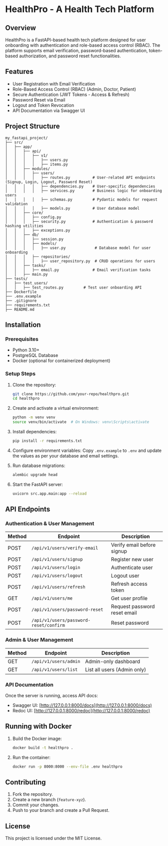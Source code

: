 # HealthPro - A Health Tech Platform

## Overview
HealthPro is a FastAPI-based health tech platform designed for user onboarding with authentication and role-based access control (RBAC). The platform supports email verification, password-based authentication, token-based authorization, and password reset functionalities.

## Features
- User Registration with Email Verification
- Role-Based Access Control (RBAC) (Admin, Doctor, Patient)
- Secure Authentication (JWT Tokens - Access & Refresh)
- Password Reset via Email
- Logout and Token Revocation
- API Documentation via Swagger UI

## Project Structure
```
my_fastapi_project/
├── src/
│   ├── app/
│   │   ├── api/
│   │   │   ├── v1/
│   │   │   │   ├── users.py
│   │   │   │   ├── items.py
│   │   ├── modules/
│   │   │   ├── users/
│   │   │   │   ├── routes.py          # User-related API endpoints (Signup, Login, Logout, Password Reset)
│   │   │   │   ├── dependencies.py    # User-specific dependencies
│   │   │   │   ├── services.py        # Business logic for onboarding users
│   │   │   │   ├── schemas.py         # Pydantic models for request validation
│   │   │   │   ├── models.py          # User database model
│   │   ├── core/
│   │   │   ├── config.py
│   │   │   ├── security.py            # Authentication & password hashing utilities
│   │   │   ├── exceptions.py
│   │   ├── db/
│   │   │   ├── session.py
│   │   │   ├── models/
│   │   │   │   ├── user.py             # Database model for user onboarding
│   │   │   ├── repositories/
│   │   │   │   ├── user_repository.py  # CRUD operations for users
│   │   ├── tasks/
│   │   │   ├── email.py               # Email verification tasks
│   │   ├── main.py
├── tests/
│   ├── test_users/
│   │   ├── test_routes.py         # Test user onboarding API
├── Dockerfile
├── .env.example
├── .gitignore
├── requirements.txt
├── README.md
```

## Installation
### Prerequisites
- Python 3.10+
- PostgreSQL Database
- Docker (optional for containerized deployment)

### Setup Steps
1. Clone the repository:
   ```bash
   git clone https://github.com/your-repo/healthpro.git
   cd healthpro
   ```

2. Create and activate a virtual environment:
   ```bash
   python -m venv venv
   source venv/bin/activate  # On Windows: venv\Scripts\activate
   ```

3. Install dependencies:
   ```bash
   pip install -r requirements.txt
   ```

4. Configure environment variables:
   Copy `.env.example` to `.env` and update the values as per your database and email settings.

5. Run database migrations:
   ```bash
   alembic upgrade head
   ```

6. Start the FastAPI server:
   ```bash
   uvicorn src.app.main:app --reload
   ```

## API Endpoints
### Authentication & User Management
| Method | Endpoint                         | Description                    |
|--------|----------------------------------|--------------------------------|
| POST   | `/api/v1/users/verify-email`     | Verify email before signup    |
| POST   | `/api/v1/users/signup`           | Register new user             |
| POST   | `/api/v1/users/login`            | Authenticate user             |
| POST   | `/api/v1/users/logout`           | Logout user                   |
| POST   | `/api/v1/users/refresh`          | Refresh access token          |
| GET    | `/api/v1/users/me`               | Get user profile              |
| POST   | `/api/v1/users/password-reset`   | Request password reset email  |
| POST   | `/api/v1/users/password-reset/confirm` | Reset password      |

### Admin & User Management
| Method | Endpoint                         | Description                    |
|--------|----------------------------------|--------------------------------|
| GET    | `/api/v1/users/admin`            | Admin-only dashboard           |
| GET    | `/api/v1/users/list`             | List all users (Admin only)    |

### API Documentation
Once the server is running, access API docs:
- Swagger UI: [http://127.0.0.1:8000/docs](http://127.0.0.1:8000/docs)
- Redoc UI: [http://127.0.0.1:8000/redoc](http://127.0.0.1:8000/redoc)

## Running with Docker
1. Build the Docker image:
   ```bash
   docker build -t healthpro .
   ```
2. Run the container:
   ```bash
   docker run -p 8000:8000 --env-file .env healthpro
   ```

## Contributing
1. Fork the repository.
2. Create a new branch (`feature-xyz`).
3. Commit your changes.
4. Push to your branch and create a Pull Request.

## License
This project is licensed under the MIT License.

